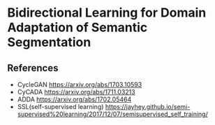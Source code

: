 # Bidirectional Learning for Domain Adaptation of Semantic Segmentation

## References
- CycleGAN https://arxiv.org/abs/1703.10593
- CyCADA https://arxiv.org/abs/1711.03213
- ADDA https://arxiv.org/abs/1702.05464
- SSL(self-supervised learning) https://jayhey.github.io/semi-supervised%20learning/2017/12/07/semisupervised_self_training/